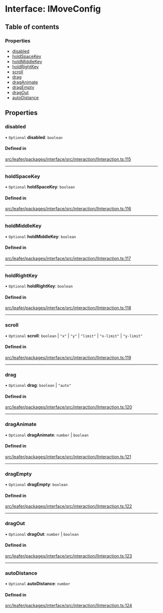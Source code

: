 # Interface: IMoveConfig

## Table of contents

### Properties

- [disabled](IMoveConfig.md#disabled)
- [holdSpaceKey](IMoveConfig.md#holdspacekey)
- [holdMiddleKey](IMoveConfig.md#holdmiddlekey)
- [holdRightKey](IMoveConfig.md#holdrightkey)
- [scroll](IMoveConfig.md#scroll)
- [drag](IMoveConfig.md#drag)
- [dragAnimate](IMoveConfig.md#draganimate)
- [dragEmpty](IMoveConfig.md#dragempty)
- [dragOut](IMoveConfig.md#dragout)
- [autoDistance](IMoveConfig.md#autodistance)

## Properties

### disabled

• `Optional` **disabled**: `boolean`

#### Defined in

[src/leafer/packages/interface/src/interaction/IInteraction.ts:115](https://github.com/leaferjs/leafer/blob/e3d29379fa30ec6414b4ee45872fc9fd9c3f2178/packages/interface/src/interaction/IInteraction.ts#L115)

___

### holdSpaceKey

• `Optional` **holdSpaceKey**: `boolean`

#### Defined in

[src/leafer/packages/interface/src/interaction/IInteraction.ts:116](https://github.com/leaferjs/leafer/blob/e3d29379fa30ec6414b4ee45872fc9fd9c3f2178/packages/interface/src/interaction/IInteraction.ts#L116)

___

### holdMiddleKey

• `Optional` **holdMiddleKey**: `boolean`

#### Defined in

[src/leafer/packages/interface/src/interaction/IInteraction.ts:117](https://github.com/leaferjs/leafer/blob/e3d29379fa30ec6414b4ee45872fc9fd9c3f2178/packages/interface/src/interaction/IInteraction.ts#L117)

___

### holdRightKey

• `Optional` **holdRightKey**: `boolean`

#### Defined in

[src/leafer/packages/interface/src/interaction/IInteraction.ts:118](https://github.com/leaferjs/leafer/blob/e3d29379fa30ec6414b4ee45872fc9fd9c3f2178/packages/interface/src/interaction/IInteraction.ts#L118)

___

### scroll

• `Optional` **scroll**: `boolean` \| ``"x"`` \| ``"y"`` \| ``"limit"`` \| ``"x-limit"`` \| ``"y-limit"``

#### Defined in

[src/leafer/packages/interface/src/interaction/IInteraction.ts:119](https://github.com/leaferjs/leafer/blob/e3d29379fa30ec6414b4ee45872fc9fd9c3f2178/packages/interface/src/interaction/IInteraction.ts#L119)

___

### drag

• `Optional` **drag**: `boolean` \| ``"auto"``

#### Defined in

[src/leafer/packages/interface/src/interaction/IInteraction.ts:120](https://github.com/leaferjs/leafer/blob/e3d29379fa30ec6414b4ee45872fc9fd9c3f2178/packages/interface/src/interaction/IInteraction.ts#L120)

___

### dragAnimate

• `Optional` **dragAnimate**: `number` \| `boolean`

#### Defined in

[src/leafer/packages/interface/src/interaction/IInteraction.ts:121](https://github.com/leaferjs/leafer/blob/e3d29379fa30ec6414b4ee45872fc9fd9c3f2178/packages/interface/src/interaction/IInteraction.ts#L121)

___

### dragEmpty

• `Optional` **dragEmpty**: `boolean`

#### Defined in

[src/leafer/packages/interface/src/interaction/IInteraction.ts:122](https://github.com/leaferjs/leafer/blob/e3d29379fa30ec6414b4ee45872fc9fd9c3f2178/packages/interface/src/interaction/IInteraction.ts#L122)

___

### dragOut

• `Optional` **dragOut**: `number` \| `boolean`

#### Defined in

[src/leafer/packages/interface/src/interaction/IInteraction.ts:123](https://github.com/leaferjs/leafer/blob/e3d29379fa30ec6414b4ee45872fc9fd9c3f2178/packages/interface/src/interaction/IInteraction.ts#L123)

___

### autoDistance

• `Optional` **autoDistance**: `number`

#### Defined in

[src/leafer/packages/interface/src/interaction/IInteraction.ts:124](https://github.com/leaferjs/leafer/blob/e3d29379fa30ec6414b4ee45872fc9fd9c3f2178/packages/interface/src/interaction/IInteraction.ts#L124)
